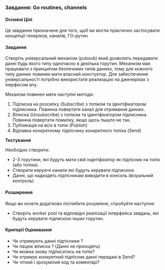 ### Завдання: Go routines, channels

#### Основні Цілі
Це завдання призначене для того, щоб ви могли практично застосувати концепції генеріков, каналів, ГО-рутин

#### Завдання
Створіть універсальний механізм (pubsub) який дозволить передавати данні будь якого типу одночасно в декілька горутин.
Механизм має працювати з принципом безпечниих типів данних, тому для кожного типу данних повинен мати власний констуктор.
Для забеспечення універсальності потрібно використати реализацію на дженеріках з інерфесом any.

Механізм повинен мати наступні методи:
1. Підписка на розсилку (Subscribe) з топіком та ідентіфікатором підписника. Повинна повертати канал для отримання данних.
2. Віписка (Unsubscribe)  з топіком та ідентіфікатором підписника. Повинна повертати помилку, якщо щось пышло не так.
3. Публикація на всіх в топік (Publish)
4. Відпавка конкретному підпіснику конкретного топіка (Send)

**Тестування**

Необхідно створити: 
- 2-3 горутини, які будуть мати свій індетіфікатор як підпісник на топік (або топіки).
- Створити керуючі канали які будуть керувати підпискою
- Данні, що надкодять підпісникам виводити в консоль (візуальний контроль)

#### Розширення
Якщо ви хочете додатково поглибити розуміння, спробуйте наступне:
- Створіть worker pool та відповідні реалізації інтерфейса завдань, які будуть керувати підпискою інших горутин.

#### Критерії Оцінювання
- Чи отримують данні підпісники ?
- Чи пацює віписка ? (Данні не приходять)
- Чи можна знову підписатись на топік?
- Чи отримує конкретний підпісник данні передані в Send?
- Чи чіткий і зрозумілий код та коментарі?
